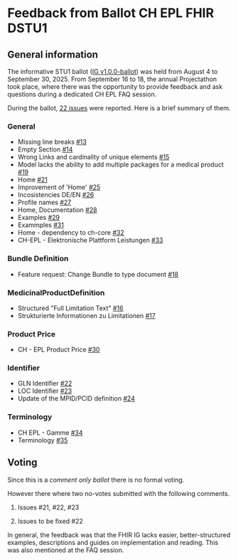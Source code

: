 # Feedback from Ballot CH EPL FHIR DSTU1

## General information
The informative STU1 ballot ([IG v1.0.0-ballot](https://fhir.ch/ig/ch-epl/1.0.0-ballot/index.html)) was held from August 4 to September 30, 2025. From September 16 to 18, the annual Projectathon took place, where there was the opportunity to provide feedback and ask questions during a dedicated CH EPL FAQ session.

During the ballot, [22 issues](https://github.com/bag-epl/bag-epl-fhir/issues?q=is%3Aissue%20state%3Aopen%20label%3A%22DSTU%201%20Ballot%22) were reported. Here is a brief summary of them.

### General

- Missing line breaks [#13](https://github.com/bag-epl/bag-epl-fhir/issues/13) 
- Empty Section [#14](https://github.com/bag-epl/bag-epl-fhir/issues/14)
- Wrong Links and cardinality of unique elements [#15](https://github.com/bag-epl/bag-epl-fhir/issues/15)
- Model lacks the ability to add multiple packages for a medical product [#19](https://github.com/bag-epl/bag-epl-fhir/issues/19)
- Home [#21](https://github.com/bag-epl/bag-epl-fhir/issues/21)
- Improvement of 'Home' [#25](https://github.com/bag-epl/bag-epl-fhir/issues/25)
- Incosistencies DE/EN [#26](https://github.com/bag-epl/bag-epl-fhir/issues/26)
- Profile names [#27](https://github.com/bag-epl/bag-epl-fhir/issues/27)
- Home, Documentation [#28](https://github.com/bag-epl/bag-epl-fhir/issues/28)
- Examples [#29](https://github.com/bag-epl/bag-epl-fhir/issues/29)
- Exammples [#31](https://github.com/bag-epl/bag-epl-fhir/issues/31)
- Home - dependency to ch-core [#32](https://github.com/bag-epl/bag-epl-fhir/issues/32)
- CH-EPL - Elektronische Plattform Leistungen [#33](https://github.com/bag-epl/bag-epl-fhir/issues/33)

### Bundle Definition

- Feature request: Change Bundle to type document [#18](https://github.com/bag-epl/bag-epl-fhir/issues/18)

### MedicinalProductDefinition

- Structured "Full Limitation Text" [#16](https://github.com/bag-epl/bag-epl-fhir/issues/16)
- Strukturierte Informationen zu Limitationen [#17](https://github.com/bag-epl/bag-epl-fhir/issues/17)

### Product Price

- CH - EPL Product Price [#30](https://github.com/bag-epl/bag-epl-fhir/issues/30)

### Identifier

- GLN Identifier [#22](https://github.com/bag-epl/bag-epl-fhir/issues/22)
- LOC Identifier [#23](https://github.com/bag-epl/bag-epl-fhir/issues/23)
- Update of the MPID/PCID definition [#24](https://github.com/bag-epl/bag-epl-fhir/issues/24)

### Terminology

- CH EPL - Gamme [#34](https://github.com/bag-epl/bag-epl-fhir/issues/34)
- Terminology [#35](https://github.com/bag-epl/bag-epl-fhir/issues/35)

## Voting

Since this is a _comment only ballot_ there is no formal voting.

However there where two no-votes submitted with the following comments.

1. Issues #21, #22, #23

2. Issues to be fixed #22

In general, the feedback was that the FHIR IG lacks easier, better-structured examples, descriptions and guides on implementation and reading. This was also mentioned at the FAQ session.